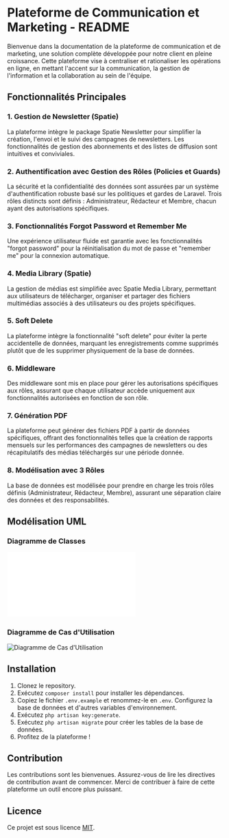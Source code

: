 # Plateforme de Communication et Marketing - README

Bienvenue dans la documentation de la plateforme de communication et de marketing, une solution complète développée pour notre client en pleine croissance. Cette plateforme vise à centraliser et rationaliser les opérations en ligne, en mettant l'accent sur la communication, la gestion de l'information et la collaboration au sein de l'équipe.

## Fonctionnalités Principales

### 1. Gestion de Newsletter (Spatie)
La plateforme intègre le package Spatie Newsletter pour simplifier la création, l'envoi et le suivi des campagnes de newsletters. Les fonctionnalités de gestion des abonnements et des listes de diffusion sont intuitives et conviviales.

### 2. Authentification avec Gestion des Rôles (Policies et Guards)
La sécurité et la confidentialité des données sont assurées par un système d'authentification robuste basé sur les politiques et gardes de Laravel. Trois rôles distincts sont définis : Administrateur, Rédacteur et Membre, chacun ayant des autorisations spécifiques.

### 3. Fonctionnalités Forgot Password et Remember Me
Une expérience utilisateur fluide est garantie avec les fonctionnalités "forgot password" pour la réinitialisation du mot de passe et "remember me" pour la connexion automatique.

### 4. Media Library (Spatie)
La gestion de médias est simplifiée avec Spatie Media Library, permettant aux utilisateurs de télécharger, organiser et partager des fichiers multimédias associés à des utilisateurs ou des projets spécifiques.

### 5. Soft Delete
La plateforme intègre la fonctionnalité "soft delete" pour éviter la perte accidentelle de données, marquant les enregistrements comme supprimés plutôt que de les supprimer physiquement de la base de données.

### 6. Middleware
Des middleware sont mis en place pour gérer les autorisations spécifiques aux rôles, assurant que chaque utilisateur accède uniquement aux fonctionnalités autorisées en fonction de son rôle.

### 7. Génération PDF
La plateforme peut générer des fichiers PDF à partir de données spécifiques, offrant des fonctionnalités telles que la création de rapports mensuels sur les performances des campagnes de newsletters ou des récapitulatifs des médias téléchargés sur une période donnée.

### 8. Modélisation avec 3 Rôles
La base de données est modélisée pour prendre en charge les trois rôles définis (Administrateur, Rédacteur, Membre), assurant une séparation claire des données et des responsabilités.

## Modélisation UML

### Diagramme de Classes
![Diagramme de Classes](modelisation/classe.pdf)

### Diagramme de Cas d'Utilisation
![Diagramme de Cas d'Utilisation](url_vers_l_image_diagramme_utilisation.png)

## Installation

1. Clonez le repository.
2. Exécutez `composer install` pour installer les dépendances.
3. Copiez le fichier `.env.example` et renommez-le en `.env`. Configurez la base de données et d'autres variables d'environnement.
4. Exécutez `php artisan key:generate`.
5. Exécutez `php artisan migrate` pour créer les tables de la base de données.
6. Profitez de la plateforme !

## Contribution

Les contributions sont les bienvenues. Assurez-vous de lire les directives de contribution avant de commencer. Merci de contribuer à faire de cette plateforme un outil encore plus puissant.

## Licence

Ce projet est sous licence [MIT](LICENSE).

